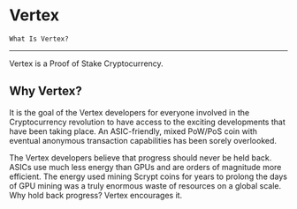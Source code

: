 
Vertex
============================


    What Is Vertex? 
----------------------------

Vertex is a Proof of Stake Cryptocurrency. 

Why Vertex?
--------------------------

It is the goal of the Vertex developers for everyone involved in the Cryptocurrency revolution to have access to the exciting developments that have been taking place. An ASIC-friendly, mixed PoW/PoS coin with eventual anonymous transaction capabilities has been sorely overlooked.

The Vertex developers believe that progress should never be held back. ASICs use much less energy than GPUs and are orders of magnitude more efficient. The energy used mining Scrypt coins for years to prolong the days of GPU mining was a truly enormous waste of resources on a global scale. Why hold back progress? Vertex encourages it.

